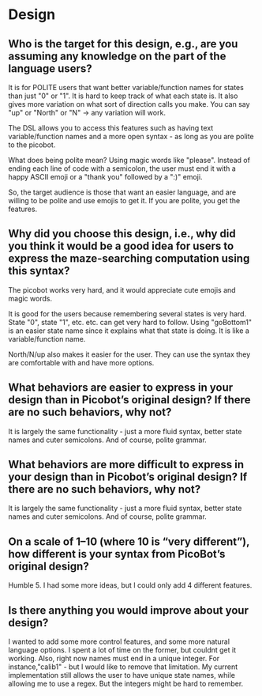 # Design

## Who is the target for this design, e.g., are you assuming any knowledge on the part of the language users?

It is for POLITE users that want better variable/function names for states than just "0" or "1". It is hard to keep track of what each state is. 
It also gives more variation on what sort of direction calls you make. You can say "up" or "North" or "N" -> any variation will work.

The DSL allows you to access this features such as having text variable/function names and a more open syntax - as long as you are polite to the picobot. 

What does being polite mean? Using magic words like "please". Instead of ending each line of code with a semicolon, the user must end it with a happy ASCII emoji or a "thank you" followed by a ":)" emoji. 

So, the target audience is those that want an easier language, and are willing to be polite and use emojis to get it. If you are polite, you get the features.

## Why did you choose this design, i.e., why did you think it would be a good idea for users to express the maze-searching computation using this syntax?

The picobot works very hard, and it would appreciate cute emojis and magic words.

It is good for the users because remembering several states is very hard. State "0", state "1", etc. etc. can get very hard to follow. Using "goBottom1" is an easier state name since it explains what that state is doing. It is like a variable/function name.

North/N/up also makes it easier for the user. They can use the syntax they are comfortable with and have more options.


## What behaviors are easier to express in your design than in Picobot’s original design?  If there are no such behaviors, why not?

 It is largely the same functionality - just a more fluid syntax, better state names and cuter semicolons. And of course, polite grammar.

## What behaviors are more difficult to express in your design than in Picobot’s original design? If there are no such behaviors, why not?

It is largely the same functionality - just a more fluid syntax, better state names and cuter semicolons. And of course, polite grammar.

## On a scale of 1–10 (where 10 is “very different”), how different is your syntax from PicoBot’s original design?

Humble 5. I had some more ideas, but I could only add 4 different features.

## Is there anything you would improve about your design?

I wanted to add some more control features, and some more natural language options. I spent a lot of time on the former, but couldnt get it working. Also, right now names must end in a unique integer. For instance,"calib1" - but I would like to remove that limitation. My current implementation still allows the user to have unique state names, while allowing me to use a regex. But the integers might be hard to remember. 